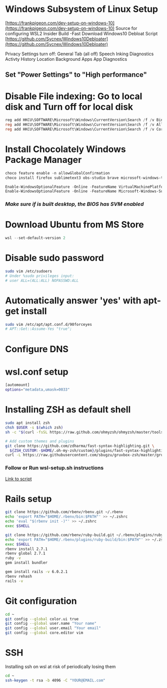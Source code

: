 # Windows Subsystem of Linux Setup

[https://frankpigeon.com/dev-setup-on-windows-10](https://frankpigeon.com/dev-setup-on-windows-10)
Source for configuring WSL2
Insider Build -Fast
Download Windows10 Debloat Script
[https://github.com/Sycnex/Windows10Debloater](https://github.com/Sycnex/Windows10Debloater)

Privacy Settings turn off:
General Tab (all off)
Speech
Inking
Diagnostics
Activty History
Location
Background Apps
App Diagnostics

## Set "Power Settings" to "High performance"

# Disable File indexing: Go to local disk and Turn off for local disk

```powershell
reg add HKCU\SOFTWARE\Microsoft\Windows\CurrentVersion\Search /f /v BingSearchEnabled /t REG_DWORD /d 0
reg add HKCU\SOFTWARE\Microsoft\Windows\CurrentVersion\Search /f /v AllowSearchToUseLocation /t REG_DWORD /d 0
reg add HKCU\SOFTWARE\Microsoft\Windows\CurrentVersion\Search /f /v CortanaConsent /t REG_DWORD /d 0
```

# Install Chocolately Windows Package Manager

```powershell
choco feature enable -n allowGlobalConfirmation
choco install firefox sublimetext3 obs-studio brave microsoft-windows-terminal 7zip vlc vscode bitwarden adobereader autohotkey.portable ccleaner filezilla protonmailbridge expressvpn dropbox spotify steam wsltty firacode powertoys
```

```powershell
Enable-WindowsOptionalFeature -Online -FeatureName VirtualMachinePlatform
Enable-WindowsOptionalFeature -Online -FeatureName Microsoft-Windows-Subsystem-Linux
```

### ***Make sure if is built desktop, the BIOS has SVM enabled***

# Download Ubuntu from MS Store

```powershell
wsl --set-default-version 2
```

# Disable sudo password
```bash
sudo vim /etc/sudoers
# Under %sudo privileges input:
# user ALL=(ALL:ALL) NOPASSWD:ALL
```
# Automatically answer 'yes' with apt-get install
```bash
sudo vim /etc/apt/apt.conf.d/90forceyes
# APT::Get::Assume-Yes "true";
```

# Configure DNS

# wsl.conf setup
```bash
[automount]
options="metadata,umask=0033"
```

# Installing ZSH as default shell
```bash
sudo apt install zsh
chsh $USER -s $(which zsh)
sh -c "$(curl -fsSL https://raw.github.com/ohmyzsh/ohmyzsh/master/tools/install.sh)"

# Add custom themes and plugins
git clone https://github.com/zdharma/fast-syntax-highlighting.git \
  ${ZSH_CUSTOM:-$HOME/.oh-my-zsh/custom}/plugins/fast-syntax-highlighting
curl -L https://raw.githubusercontent.com/sbugzu/gruvbox-zsh/master/gruvbox.zsh-theme > ~/.oh-my-zsh/custom/themes/gruvbox.zsh-theme


```

### Follow or Run wsl-setup.sh instructions
[Link to script](https://github.com/gomesac/env-setups/blob/master/wsl-setup.sh)

# Rails setup
```bash
git clone https://github.com/rbenv/rbenv.git ~/.rbenv
echo 'export PATH="$HOME/.rbenv/bin:$PATH"' >> ~/.zshrc
echo 'eval "$(rbenv init -)"' >> ~/.zshrc
exec $SHELL

git clone https://github.com/rbenv/ruby-build.git ~/.rbenv/plugins/ruby-build
echo 'export PATH="$HOME/.rbenv/plugins/ruby-build/bin:$PATH"' >> ~/.zshrc
exec $SHELL
rbenv install 2.7.1
rbenv global 2.7.1
ruby -v
gem install bundler

gem install rails -v 6.0.2.1
rbenv rehash
rails -v
```

# Git configuration
```bash
cd ~
git config --global color.ui true
git config --global user.name "Your name"
git config --global user.email "Your email"
git config --global core.editor vim 
```

# SSH
Installing ssh on wsl at risk of periodically losing them
```bash
cd ~
ssh-keygen -t rsa -b 4096 -C "YOUR@EMAIL.com"
```
